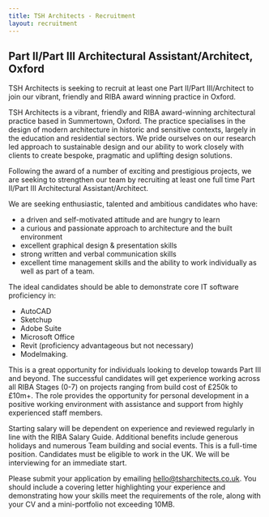 ```yaml
---
title: TSH Architects - Recruitment
layout: recruitment
---
```


## Part II/Part III Architectural Assistant/Architect, Oxford

TSH Architects is seeking to recruit at least one Part II/Part III/Architect to join our vibrant, friendly and RIBA award winning practice in Oxford.

TSH Architects is a vibrant, friendly and RIBA award-winning architectural practice based in Summertown, Oxford. The practice specialises in the design of modern architecture in historic and sensitive contexts, largely in the education and residential sectors. We pride ourselves on our research led approach to sustainable design and our ability to work closely with clients to create bespoke, pragmatic and uplifting design solutions.

Following the award of a number of exciting and prestigious projects, we are seeking to strengthen our team by recruiting at least one full time Part II/Part III Architectural Assistant/Architect.

We are seeking enthusiastic, talented and ambitious candidates who have:

- a driven and self-motivated attitude and are hungry to learn
- a curious and passionate approach to architecture and the built environment
- excellent graphical design & presentation skills
- strong written and verbal communication skills
- excellent time management skills and the ability to work individually as well as part of a team.

The ideal candidates should be able to demonstrate core IT software proficiency in:

- AutoCAD
- Sketchup
- Adobe Suite
- Microsoft Office
- Revit (proficiency advantageous but not necessary)
- Modelmaking.

This is a great opportunity for individuals looking to develop towards Part III and beyond.
The successful candidates will get experience working across all RIBA Stages (0-7) on projects ranging from build cost of £250k to £10m+. The role provides the opportunity for personal development in a positive working environment with assistance and support from highly experienced staff members.

Starting salary will be dependent on experience and reviewed regularly in line with the RIBA Salary Guide.
Additional benefits include generous holidays and numerous Team building and social events.
This is a full-time position. Candidates must be eligible to work in the UK. We will be interviewing for an immediate start.

Please submit your application by emailing [hello@tsharchitects.co.uk](mailto:hello@tsharchitects.co.uk). You should include a covering letter highlighting your experience and demonstrating how your skills meet the requirements of the role, along with your CV and a mini-portfolio not exceeding 10MB.

